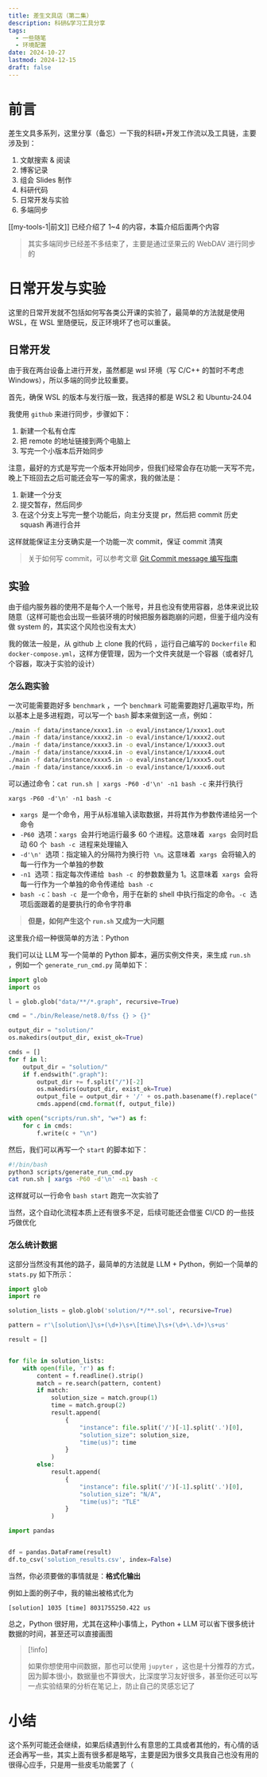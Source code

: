 ```yaml
---
title: 差生文具店（第二集）
description: 科研&学习工具分享
tags:
  - 一些随笔
  - 环境配置
date: 2024-10-27
lastmod: 2024-12-15
draft: false
---
```


# 前言

差生文具多系列，这里分享（备忘）一下我的科研+开发工作流以及工具链，主要涉及到：

1. 文献搜索 & 阅读
2. 博客记录
3. 组会 Slides 制作
4. 科研代码
5. 日常开发与实验
6. 多端同步

[[my-tools-1|前文]] 已经介绍了 1~4 的内容，本篇介绍后面两个内容

> 其实多端同步已经差不多结束了，主要是通过坚果云的 WebDAV 进行同步的

# 日常开发与实验

这里的日常开发就不包括如何写各类公开课的实验了，最简单的方法就是使用 WSL，在 WSL 里随便玩，反正环境坏了也可以重装。

## 日常开发

由于我在两台设备上进行开发，虽然都是 wsl 环境（写 C/C++ 的暂时不考虑 Windows），所以多端的同步比较重要。

首先，确保 WSL 的版本与发行版一致，我选择的都是 WSL2 和 Ubuntu-24.04

我使用 `github` 来进行同步，步骤如下：

1. 新建一个私有仓库
2. 把 remote 的地址链接到两个电脑上
3. 写完一个小版本后开始同步

注意，最好的方式是写完一个版本开始同步，但我们经常会存在功能一天写不完，晚上下班回去之后可能还会写一写的需求，我的做法是：

1. 新建一个分支
2. 提交暂存，然后同步
3. 在这个分支上写完一整个功能后，向主分支提 pr，然后把 commit 历史 squash 再进行合并

这样就能保证主分支确实是一个功能一次 commit，保证 commit 清爽

> 关于如何写 commit，可以参考文章 [Git Commit message 编写指南](https://help.gitee.com/enterprise/code-manage/Git%20%E7%9F%A5%E8%AF%86%E5%A4%A7%E5%85%A8/Git%20Commit%20message%20%E7%BC%96%E5%86%99%E6%8C%87%E5%8D%97)

## 实验

由于组内服务器的使用不是每个人一个账号，并且也没有使用容器，总体来说比较随意（这样可能也会出现一些装环境的时候把服务器跑崩的问题，但鉴于组内没有做 system 的，其实这个风险也没有太大）

我的做法一般是，从 github 上 clone 我的代码 ，运行自己编写的 `Dockerfile` 和 `docker-compose.yml`，这样方便管理，因为一个文件夹就是一个容器（或者好几个容器，取决于实验的设计）

### 怎么跑实验

一次可能需要跑好多 `benchmark` ，一个 `benchmark` 可能需要跑好几遍取平均，所以基本上是多进程跑，可以写一个 `bash` 脚本来做到这一点，例如：

```bash
./main -f data/instance/xxxx1.in -o eval/instance/1/xxxx1.out
./main -f data/instance/xxxx2.in -o eval/instance/1/xxxx2.out
./main -f data/instance/xxxx3.in -o eval/instance/1/xxxx3.out
./main -f data/instance/xxxx4.in -o eval/instance/1/xxxx4.out
./main -f data/instance/xxxx5.in -o eval/instance/1/xxxx5.out
./main -f data/instance/xxxx6.in -o eval/instance/1/xxxx6.out
```

可以通过命令：`cat run.sh | xargs -P60 -d'\n' -n1 bash -c` 来并行执行

`xargs -P60 -d'\n' -n1 bash -c`

- `xargs`  是一个命令，用于从标准输入读取数据，并将其作为参数传递给另一个命令
- `-P60`  选项：`xargs`  会并行地运行最多 60 个进程。这意味着  `xargs`  会同时启动 60 个  `bash -c`  进程来处理输入
- `-d'\n'`  选项：指定输入的分隔符为换行符  `\n`。这意味着  `xargs`  会将输入的每一行作为一个单独的参数
- `-n1`  选项：指定每次传递给  `bash -c`  的参数数量为 1。这意味着  `xargs`  会将每一行作为一个单独的命令传递给  `bash -c`
- `bash -c`：`bash -c`  是一个命令，用于在新的 shell 中执行指定的命令。`-c`  选项后面跟着的是要执行的命令字符串

> **但是，如何产生这个 `run.sh` 又成为一大问题**

这里我介绍一种很简单的方法：Python

我们可以让 LLM 写一个简单的 Python 脚本，遍历实例文件夹，来生成 `run.sh` ，例如一个 `generate_run_cmd.py` 简单如下：

```python
import glob
import os

l = glob.glob("data/**/*.graph", recursive=True)

cmd = "./bin/Release/net8.0/fss {} > {}"

output_dir = "solution/"
os.makedirs(output_dir, exist_ok=True)

cmds = []
for f in l:
    output_dir = "solution/"
    if f.endswith(".graph"):
        output_dir += f.split("/")[-2]
        os.makedirs(output_dir, exist_ok=True)
        output_file = output_dir + '/' + os.path.basename(f).replace(".graph", ".sol")
        cmds.append(cmd.format(f, output_file))

with open("scripts/run.sh", "w+") as f:
    for c in cmds:
        f.write(c + "\n")

```

然后，我们可以再写一个 `start` 的脚本如下：

```bash
#!/bin/bash
python3 scripts/generate_run_cmd.py
cat run.sh | xargs -P60 -d'\n' -n1 bash -c
```

这样就可以一行命令 `bash start` 跑完一次实验了

当然，这个自动化流程本质上还有很多不足，后续可能还会借鉴 CI/CD 的一些技巧做优化

### 怎么统计数据

这部分当然没有其他的路子，最简单的方法就是 LLM + Python，例如一个简单的 `stats.py` 如下所示：

```python
import glob
import re

solution_lists = glob.glob('solution/*/**.sol', recursive=True)

pattern = r'\[solution\]\s+(\d+)\s+\[time\]\s+(\d+\.\d+)\s+us'

result = []


for file in solution_lists:
    with open(file, 'r') as f:
        content = f.readline().strip()
        match = re.search(pattern, content)
        if match:
            solution_size = match.group(1)
            time = match.group(2)
            result.append(
                {
                    "instance": file.split('/')[-1].split('.')[0],
                    "solution_size": solution_size,
                    "time(us)": time
                }
            )
        else:
            result.append(
                {
                    "instance": file.split('/')[-1].split('.')[0],
                    "solution_size": "N/A",
                    "time(us)": "TLE"
                }
            )

import pandas


df = pandas.DataFrame(result)
df.to_csv('solution_results.csv', index=False)

```

当然，你必须要做的事情就是：**格式化输出**

例如上面的例子中，我的输出被格式化为

```plaintext
[solution] 1035 [time] 8031755250.422 us
```

总之，Python 很好用，尤其在这种小事情上，Python + LLM 可以省下很多统计数据的时间，甚至还可以直接画图

> [!info]
>
> 如果你想使用中间数据，那也可以使用 `jupyter` ，这也是十分推荐的方式，因为脚本很小，数据量也不算很大，比深度学习友好很多，甚至你还可以写一点实验结果的分析在笔记上，防止自己的灵感忘记了

# 小结

这个系列可能还会继续，如果后续遇到什么有意思的工具或者其他的，有心情的话还会再写一些，其实上面有很多都是略写，主要是因为很多文具我自己也没有用的很得心应手，只是用一些皮毛功能罢了（
